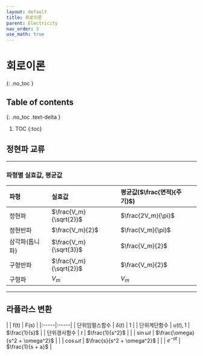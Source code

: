 ```yaml
---
layout: default
title: 회로이론
parent: Electricity
nav_order: 3
use_math: true
---
```


# 회로이론
{: .no_toc }

## Table of contents
{: .no_toc .text-delta }

1. TOC
{:toc}

## 정현파 교류

---

### 파형별 실효값, 평균값

<div class="code-example" markdown="1">

| 파형           | 실효값                 | 평균값($\frac{면적}{주기}$) | 
|:--------------|:-----------------------|:---------------------------|
| 정현파         | $\frac{V_m}{\sqrt{2}}$ | $\frac{2V_m}{\pi}$        |
| 정현반파       | $\frac{V_m}{2}$        | $\frac{V_m}{\pi}$          |
| 삼각파(톱니파) | $\frac{V_m}{\sqrt{3}}$  | $\frac{V_m}{2}$           |
| 구형반파       | $\frac{V_m}{\sqrt{2}}$ | $\frac{V_m}{2}$            |
| 구형파         | $V_m$                  | $V_m$                     |

</div>

---

## 라플라스 변환

|               | f(t) | F(s) |
|:-----|:-----|
| 단위임펄스함수 | $\delta(t)$ | 1 |
| 단위계단함수   | $u(t), 1$      | $\frac{1}{s}$ | 
| 단위경사함수   | $t$         | $\frac{1}{s^2}$ |
| | $\sin \omega t$ | $\frac{\omega}{s^2 + \omega^2}$ |
| | $\cos \omega t$ | $\frac{s}{s^2 + \omega^2}$ |
| | $e^{-at}$ | $\frac{1}{s + a}$ |